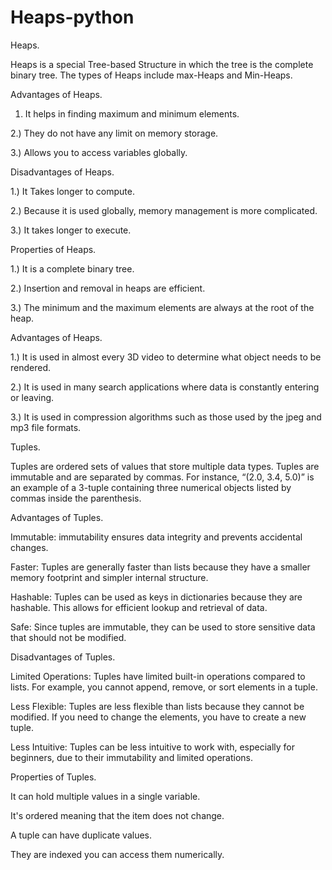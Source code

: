 # Heaps-python

Heaps.

Heaps  is a special  Tree-based Structure in which the tree is the complete  binary tree. The types of Heaps include max-Heaps and Min-Heaps.


Advantages of Heaps.


1) It helps in finding maximum and minimum elements.
   
2.) They do not have any limit on memory storage.

3.) Allows you to access variables globally.


Disadvantages of Heaps.


1.) It Takes longer to compute.

2.) Because it is used globally, memory management is more complicated.

3.) It takes longer to execute.


Properties of Heaps.


1.) It is a complete binary tree.

2.) Insertion and removal in heaps are efficient.

3.) The minimum and the maximum elements are always at the root of the heap.


Advantages of Heaps.


1.) It is used in almost every 3D video to determine what object needs to be rendered.

2.) It is used in many search applications where data is constantly entering or leaving.

3.) It is used in compression algorithms such as those used by the jpeg and mp3 file formats.



Tuples.


Tuples are ordered sets of values that store multiple data types. Tuples are immutable and are separated by commas. For instance, “(2.0, 3.4, 5.0)” is an example of a 3-tuple containing three numerical objects listed by commas inside the parenthesis.


Advantages of Tuples.


Immutable:  immutability ensures data integrity and prevents accidental changes.

Faster: Tuples are generally faster than lists because they have a smaller memory footprint and simpler internal structure.

Hashable: Tuples can be used as keys in dictionaries because they are hashable. This allows for efficient lookup and retrieval of data.

Safe: Since tuples are immutable, they can be used to store sensitive data that should not be modified.


Disadvantages of Tuples.


Limited Operations: Tuples have limited built-in operations compared to lists. For example, you cannot append, remove, or sort elements in a tuple.

Less Flexible: Tuples are less flexible than lists because they cannot be modified. If you need to change the elements, you have to create a new tuple.

Less Intuitive: Tuples can be less intuitive to work with, especially for beginners, due to their immutability and limited operations.


Properties of Tuples.


It can hold multiple values in a single variable.

It's ordered meaning that the item does not change.

A tuple can have duplicate values.

They are indexed you can access them numerically.




